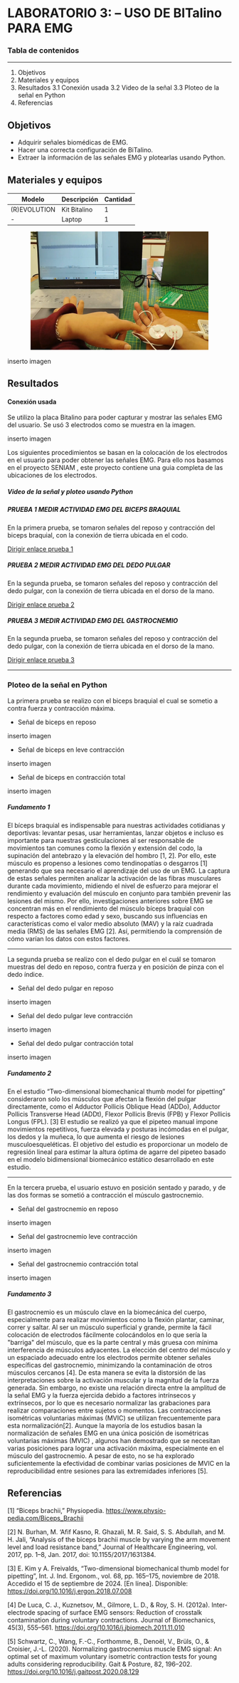 # LABORATORIO 3: – USO DE BITalino PARA EMG

### Tabla de contenidos

------------


1. Objetivos
2. Materiales y equipos
3. Resultados
 3.1 Conexión usada
 3.2 Video de la señal
 3.3 Ploteo de la señal en Python 
4. Referencias 

## Objetivos

- Adquirir señales biomédicas de EMG.
- Hacer una correcta configuración de BiTalino.
- Extraer la información de las señales EMG y plotearlas usando Python.

## Materiales y equipos



|	Modelo									   |  	Descripción			 | 	Cantidad	  |
| ------------ | ------------ | ------------ |
| 	(R)EVOLUTION						  |		Kit Bitalino   | 1  |
| -  | Laptop  | 1  |

<p align="center"><img src="/ISB/Laboratorios/Lab4 - Adquisición de señal EMG/Imagenes/laptop.jpeg" width="400" height="266"></p>
</p>
inserto imagen

## Resultados

#### Conexión usada

Se utilizo la placa Bitalino para poder capturar y mostrar las señales EMG del usuario. Se usó 3 electrodos como se muestra en la imagen.


inserto imagen


Los siguientes procedimientos se basan en la colocación de los electrodos en el usuario para poder obtener las señales EMG. Para ello nos basamos en el proyecto SENIAM , este proyecto contiene una guia completa de las ubicaciones de los electrodos. 

##### Video de la señal y ploteo usando Python
##### PRUEBA 1 MEDIR ACTIVIDAD EMG DEL BICEPS BRAQUIAL

En la primera prueba, se tomaron señales del reposo y contracción del biceps braquial, con la conexión de tierra ubicada en el codo.

[Dirigir enlace prueba 1 ](https://youtu.be/lDePVwGDqeE?si=C0gIWEndc8XIegMl)


##### PRUEBA 2 MEDIR ACTIVIDAD EMG DEL DEDO PULGAR

En la segunda prueba, se tomaron señales del reposo y contracción del dedo pulgar, con la conexión de tierra ubicada en el dorso de la mano. 

[Dirigir enlace prueba 2 ](https://youtu.be/xLJEiHnQbc8?si=1YqofOqCRNOEND-I)

##### PRUEBA 3 MEDIR ACTIVIDAD EMG DEL GASTROCNEMIO

En la segunda prueba, se tomaron señales del reposo y contracción del dedo pulgar, con la conexión de tierra ubicada en el dorso de la mano. 

[Dirigir enlace prueba 3 ](https://youtu.be/tBbQW8ibNt8?si=Lukw_Q6-Nm9Y7CEH)


------------


### Ploteo de la señal en Python

La primera prueba se realizo con el biceps braquial el cual se sometio a contra fuerza y contracción máxima.

- Señal de biceps en reposo

inserto imagen

- Señal de biceps en  leve contracción 

inserto imagen

- Señal de biceps en contracción total

inserto imagen

##### Fundamento 1 

El bíceps braquial es indispensable para nuestras actividades cotidianas y deportivas: levantar pesas, usar herramientas, lanzar objetos e incluso es importante para nuestras gesticulaciones al ser responsable de movimientos tan comunes como la flexión y extensión del codo, la supinación del antebrazo y la elevación del hombro [1, 2]. 
Por ello, este músculo es propenso a lesiones como tendinopatías o desgarros [1] generando que sea necesario el aprendizaje del uso de un EMG. La captura de estas señales permiten analizar la activación de las fibras musculares durante cada movimiento, midiendo el nivel de esfuerzo para mejorar el rendimiento y evaluación del músculo en conjunto para también prevenir las lesiones del mismo.
Por ello, investigaciones anteriores sobre EMG se concentran más en el rendimiento del músculo bíceps braquial con respecto a factores como edad y sexo, buscando sus influencias en características como el valor medio absoluto (MAV) y la raíz cuadrada media (RMS) de las señales EMG [2]. Así, permitiendo la comprensión de cómo varían los datos con estos factores.

------------

La segunda  prueba se realizo con el dedo pulgar en el cuál se tomaron muestras del dedo en reposo, contra fuerza y en posición de pinza con el dedo índice.

- Señal del dedo pulgar en reposo

inserto imagen

- Señal del dedo pulgar  leve contracción 

inserto imagen

- Señal del dedo pulgar contracción total

inserto imagen

##### Fundamento 2
En el estudio “Two-dimensional biomechanical thumb model for pipetting” consideraron solo los músculos que afectan la flexión del pulgar directamente, como el Adductor Pollicis Oblique Head (ADDo), Adductor Pollicis Transverse Head (ADDt), Flexor Pollicis Brevis (FPB) y Flexor Pollicis Longus (FPL). [3] El estudio se realizó ya que el pipeteo manual impone movimientos repetitivos, fuerza elevada y posturas incómodas en el pulgar, los dedos y la muñeca, lo que aumenta el riesgo de lesiones musculoesqueléticas. El objetivo del estudio es proporcionar un modelo de regresión lineal para estimar la altura óptima de agarre del pipeteo basado en el modelo bidimensional biomecánico estático desarrollado en este estudio.


------------

En la tercera prueba, el usuario estuvo en posición sentado y parado, y de las dos formas se sometió a contracción el músculo gastrocnemio.

- Señal del gastrocnemio en reposo

inserto imagen

- Señal del gastrocnemio  leve contracción 

inserto imagen

- Señal del gastrocnemio contracción total

inserto imagen

##### Fundamento 3

El gastrocnemio es un músculo clave en la biomecánica del cuerpo, especialmente para realizar movimientos como la flexión plantar, caminar, correr y saltar. Al ser un músculo superficial y grande, permite la fácil colocación de electrodos fácilmente colocándolos en lo que sería la "barriga" del músculo, que es la parte central y más gruesa con mínima interferencia de músculos adyacentes. La elección del centro del músculo y un espaciado adecuado entre los electrodos permite obtener señales específicas del gastrocnemio, minimizando la contaminación de otros músculos cercanos [4]. De esta manera se evita  la distorsión de las interpretaciones sobre la activación muscular y la magnitud de la fuerza generada. 
Sin embargo, no existe una relación directa entre la amplitud de la señal EMG y la fuerza ejercida debido a factores intrínsecos y extrínsecos, por lo que es necesario normalizar las grabaciones para realizar comparaciones entre sujetos o momentos. Las contracciones isométricas voluntarias máximas (MVIC) se utilizan frecuentemente para esta normalización[2].
Aunque la mayoría de los estudios basan la normalización de señales EMG en una única posición de isométricas voluntarias máximas (MVIC) , algunos han demostrado que se necesitan varias posiciones para lograr una activación máxima, especialmente en el músculo del gastrocnemio. A pesar de esto, no se ha explorado suficientemente la efectividad de combinar varias posiciones de MVIC en la reproducibilidad entre sesiones para las extremidades inferiores [5]. 



## Referencias

[1] “Biceps brachii,” Physiopedia. https://www.physio-pedia.com/Biceps_Brachii

[2]  N. Burhan, M. ‘Afif Kasno, R. Ghazali, M. R. Said, S. S. Abdullah, and M. H. Jali, “Analysis of the biceps brachii muscle by varying the arm movement level and load resistance band,” Journal of Healthcare Engineering, vol. 2017, pp. 1–8, Jan. 2017, doi: 10.1155/2017/1631384.

[3]	E. Kim y A. Freivalds, “Two-dimensional biomechanical thumb model for pipetting”, Int. J. Ind. Ergonom., vol. 68, pp. 165–175, noviembre de 2018. Accedido el 15 de septiembre de 2024. [En línea]. Disponible: https://doi.org/10.1016/j.ergon.2018.07.008

[4] De Luca, C. J., Kuznetsov, M., Gilmore, L. D., & Roy, S. H. (2012a). Inter-electrode spacing of surface EMG sensors: Reduction of crosstalk contamination during voluntary contractions. Journal of Biomechanics, 45(3), 555–561. https://doi.org/10.1016/j.jbiomech.2011.11.010

[5] Schwartz, C., Wang, F.-C., Forthomme, B., Denoël, V., Brüls, O., & Croisier, J.-L. (2020). Normalizing gastrocnemius muscle EMG signal: An optimal set of maximum voluntary isometric contraction tests for young adults considering reproducibility. Gait & Posture, 82, 196–202. https://doi.org/10.1016/j.gaitpost.2020.08.129



